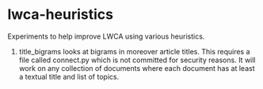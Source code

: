lwca-heuristics
===============

Experiments to help improve LWCA using various heuristics.

1. title_bigrams looks at bigrams in moreover article titles. This requires a file called connect.py which is not committed for security reasons. It will work on any collection of documents where each document has at least a textual title and list of topics. 
